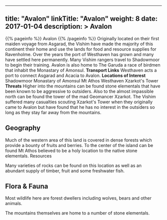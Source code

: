 
---
title: "Avalon"
linkTitle: "Avalon"
weight: 8
date: 2017-01-04
description: >
 Avalon
---

{{% pageinfo %}}
Avalon
{{% /pageinfo %}}
Originally located on their first maiden voyage from Asgarad, the Vishim have made the majority of this continent their home and use the lands for food and resource supplies for Ravenholme. Over the years the port of Westhaven has grown and many have settled here permanently.  Many Vishim rangers travel to Shadowmoor to begin their training.  Avalon is also home to The Garuda a race of birdmen that inhabit the Monastary of Amonsul.  **Transport Links**  Westhaven acts a port to connect Asgarad and Acacia to Avalon.  **Locations of Interest**  Shadowmoor  Monastary of Amonsul  Mt Athos  Westhaven  Xzarkot's Tower  **Threats**  Higher into the mountains can be found stone elementals that have been known to be aggressive to outsiders. Also to the almost impassible north can be found the tower of the mad Geomancer Xzarkot. The Vishim suffered many casualties scouting Xzarkot's Tower when they originally came to Avalon but have found that he has no interest in the outsiders so long as they stay far away from the mountains.

## Geography


Much of the western area of this land is covered in dense forests which provide a bounty of fruits and berries. To the center of the island can be found Mt Athos believed to be a holy location to the native stone elementals.
Resources

Many varieties of rocks can be found on this location as well as an abundant supply of timber, fruit and some freshwater fish.
    

## Flora & Fauna


Most wildlife here are forest dwellers including wolves, bears and other animals.

The mountains themselves are home to a number of stone elementals.

